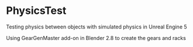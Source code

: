 # PhysicsTest
Testing physics between objects with simulated physics in Unreal Engine 5 

Using GearGenMaster add-on in Blender 2.8 to create the gears and racks
